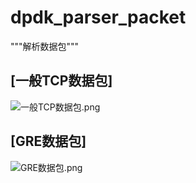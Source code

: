 # dpdk_parser_packet
"""解析数据包"""

## [一般TCP数据包]
![一般TCP数据包.png](https://github.com/gchs2012/dpdk_parser_packet/blob/master/image/一般TCP数据包.png)

## [GRE数据包]
![GRE数据包.png](https://github.com/gchs2012/dpdk_parser_packet/blob/master/image/GRE数据包.png)

